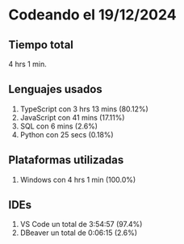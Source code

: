 # Codeando el 19/12/2024

## Tiempo total
4 hrs 1 min.

## Lenguajes usados
1. TypeScript con 3 hrs 13 mins (80.12%)
1. JavaScript con 41 mins (17.11%)
1. SQL con 6 mins (2.6%)
1. Python con 25 secs (0.18%)

## Plataformas utilizadas
1. Windows con 4 hrs 1 min (100.0%)

## IDEs
1. VS Code un total de 3:54:57 (97.4%)
1. DBeaver un total de 0:06:15 (2.6%)
